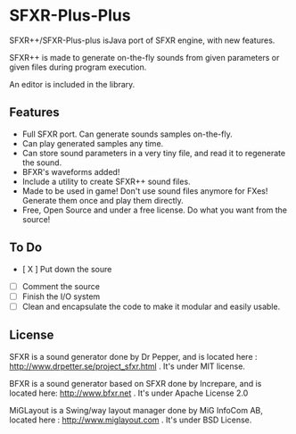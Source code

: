 SFXR-Plus-Plus
==============

SFXR++/SFXR-Plus-plus isJava port of SFXR engine, with new features.

SFXR++ is made to generate on-the-fly sounds from given parameters or given files during program execution.

An editor is included in the library.

Features
--------

- Full SFXR port. Can generate sounds samples on-the-fly.
- Can play generated samples any time.
- Can store sound parameters in a very tiny file, and read it to regenerate the sound.
- BFXR's waveforms added!
- Include a utility to create SFXR++ sound files.
- Made to be used in game! Don't use sound files anymore for FXes! Generate them once and play them directly.
- Free, Open Source and under a free license. Do what you want from the source!

To Do
-----

- [ X ] Put down the soure
- [   ] Comment the source
- [   ] Finish the I/O system
- [   ] Clean and encapsulate the code to make it modular and easily usable.

License
-------

SFXR is a sound generator done by Dr Pepper, and is located here : http://www.drpetter.se/project_sfxr.html . It's under MIT license.

BFXR is a sound generator based on SFXR done by Increpare, and is located here: http://www.bfxr.net . It's under Apache License 2.0

MiGLayout is a Swing/way layout manager done by MiG InfoCom AB, located here : http://www.miglayout.com . It's under BSD License.
